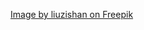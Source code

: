 <a href="https://www.freepik.com/free-photo/science-fiction-scene_14541119.htm">Image by liuzishan on Freepik</a>
